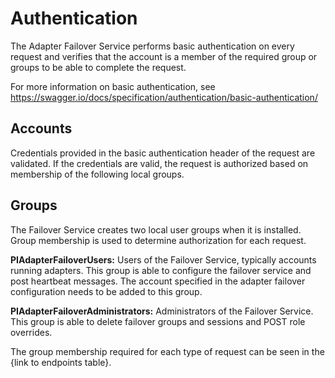 # Authentication
The Adapter Failover Service performs basic authentication on every request and verifies that the account is a member of the required group or groups to be able to complete the request.

For more information on basic authentication, see https://swagger.io/docs/specification/authentication/basic-authentication/

## Accounts
Credentials provided in the basic authentication header of the request are validated. If the credentials are valid, the request is authorized based on membership of the following local groups.

## Groups
The Failover Service creates two local user groups when it is installed. Group membership is used to determine authorization for each request. 

**PIAdapterFailoverUsers:** Users of the Failover Service, typically accounts running adapters. This group is able to configure the failover service and post heartbeat messages. The account specified in the adapter failover configuration needs to be added to this group.

**PIAdapterFailoverAdministrators:** Administrators of the Failover Service. This group is able to delete failover groups and sessions and POST role overrides.

The group membership required for each type of request can be seen in the {link to endpoints table}.